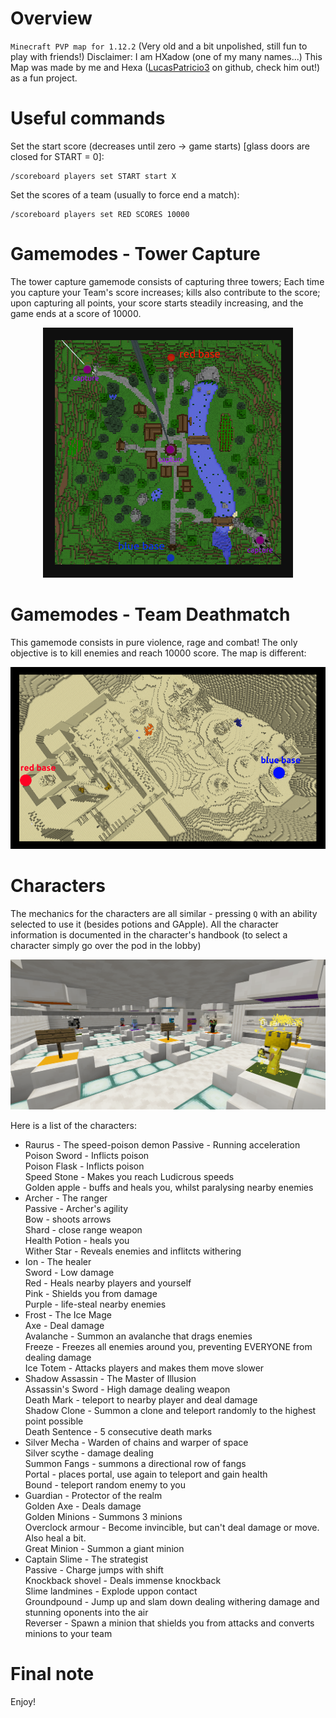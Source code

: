 # Overview
`Minecraft PVP map for 1.12.2` (Very old and a bit unpolished, still fun to play with friends!)
Disclaimer: I am HXadow (one of my many names...)
This Map was made by me and Hexa ([LucasPatricio3](https://github.com/LucasPatricio3) on github, check him out!) as a fun project.
# Useful commands
Set the start score (decreases until zero -> game starts) \[glass doors are closed for START = 0\]:
```
/scoreboard players set START start X
```
Set the scores of a team (usually to force end a match):
```
/scoreboard players set RED SCORES 10000
```
# Gamemodes - Tower Capture
The tower capture gamemode consists of capturing three towers; Each time you capture your Team's score increases; kills also contribute to the score; upon capturing all points, your score starts steadily increasing, and the game ends at a score of 10000.
<p align="center">
  <img src="towers-map.png" />
</p>

# Gamemodes - Team Deathmatch
This gamemode consists in pure violence, rage and combat! The only objective is to kill enemies and reach 10000 score. The map is different:
<p align="center">
  <img src="tdm-map.png" />
</p>

# Characters
The mechanics for the characters are all similar - pressing `Q` with an ability selected to use it (besides potions and GApple).
All the character information is documented in the character's handbook (to select a character simply go over the pod in the lobby)
<p align="center">
  <img src="lobby.png" />
</p>

Here is a list of the characters:
* Raurus - The speed-poison demon
Passive - Running acceleration</br>
Poison Sword - Inflicts poison</br>
Poison Flask - Inflicts poison</br>
Speed Stone - Makes you reach Ludicrous speeds</br>
Golden apple - buffs and heals you, whilst paralysing nearby enemies</br>
* Archer - The ranger</br>
Passive - Archer's agility</br>
Bow - shoots arrows</br>
Shard - close range weapon</br>
Health Potion - heals you</br>
Wither Star - Reveals enemies and inflitcts withering</br>
* Ion - The healer</br>
Sword - Low damage</br>
Red - Heals nearby players and yourself</br>
Pink - Shields you from damage</br>
Purple - life-steal nearby enemies</br>
* Frost - The Ice Mage</br>
Axe - Deal damage</br>
Avalanche - Summon an avalanche that drags enemies</br>
Freeze - Freezes all enemies around you, preventing EVERYONE from dealing damage</br>
Ice Totem - Attacks players and makes them move slower</br>
* Shadow Assassin - The Master of Illusion</br>
Assassin's Sword - High damage dealing weapon</br>
Death Mark - teleport to nearby player and deal damage</br>
Shadow Clone - Summon a clone and teleport randomly to the highest point possible</br>
Death Sentence - 5 consecutive death marks</br>
* Silver Mecha - Warden of chains and warper of space</br>
Silver scythe - damage dealing</br>
Summon Fangs - summons a directional row of fangs</br>
Portal - places portal, use again to teleport and gain health</br>
Bound - teleport random enemy to you</br>
* Guardian - Protector of the realm</br>
Golden Axe - Deals damage</br>
Golden Minions - Summons 3 minions</br>
Overclock armour - Become invincible, but can't deal damage or move. Also heal a bit.</br>
Great Minion - Summon a giant minion</br>
* Captain Slime - The strategist</br>
Passive - Charge jumps with shift</br>
Knockback shovel - Deals immense knockback</br>
Slime landmines - Explode uppon contact</br>
Groundpound - Jump up and slam down dealing withering damage and stunning oponents into the air</br>
Reverser - Spawn a minion that shields you from attacks and converts minions to your team</br>

# Final note
Enjoy!
